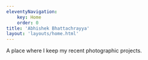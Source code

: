 ```yaml
---
eleventyNavigation:
    key: Home
    order: 0
title: 'Abhishek Bhattachrayya'
layout: 'layouts/home.html'
---
```

A place where I keep my recent photographic projects.